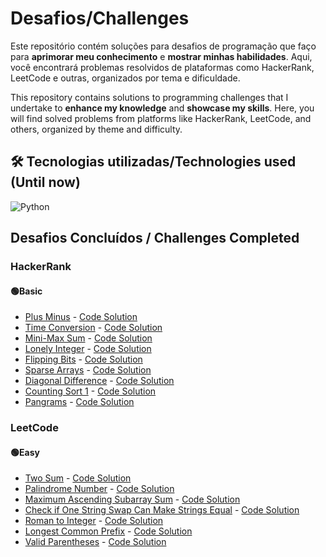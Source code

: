 # Desafios/Challenges

Este repositório contém soluções para desafios de programação que faço para **aprimorar meu conhecimento** e **mostrar minhas habilidades**. Aqui, você encontrará problemas resolvidos de plataformas como HackerRank, LeetCode e outras, organizados por tema e dificuldade.

This repository contains solutions to programming challenges that I undertake to **enhance my knowledge** and **showcase my skills**. Here, you will find solved problems from platforms like HackerRank, LeetCode, and others, organized by theme and difficulty.

## 🛠️ Tecnologias utilizadas/Technologies used (Until now)
![Python](https://img.shields.io/badge/Python-3776AB?style=for-the-badge&logo=python&logoColor=white)

## Desafios Concluídos / Challenges Completed

### HackerRank
#### 🟢Basic
- [Plus Minus](https://www.hackerrank.com/challenges/three-month-preparation-kit-plus-minus/problem) - [Code Solution](https://github.com/Lalset/coding-challenges/blob/main/Challenges_HackerRank/Basic/plusMinus.py)
- [Time Conversion](https://www.hackerrank.com/challenges/one-month-preparation-kit-time-conversion/problem) - [Code Solution](https://github.com/Lalset/coding-challenges/blob/main/Challenges_HackerRank/Basic/timeConversion.py)
- [Mini-Max Sum](https://www.hackerrank.com/challenges/mini-max-sum/problem) - [Code Solution](https://github.com/Lalset/coding-challenges/blob/main/Challenges_HackerRank/Basic/miniMaxSum.py)
- [Lonely Integer](https://www.hackerrank.com/challenges/lonely-integer/problem) - [Code Solution](https://github.com/Lalset/coding-challenges/blob/main/Challenges_HackerRank/Basic/lonelyInteger.py)
- [Flipping Bits](https://www.hackerrank.com/challenges/flipping-bits/problem) - [Code Solution](https://github.com/Lalset/coding-challenges/blob/main/Challenges_HackerRank/Basic/flippingBits.py)
- [Sparse Arrays](https://www.hackerrank.com/challenges/sparse-arrays/problem) - [Code Solution](https://github.com/Lalset/coding-challenges/blob/main/Challenges_HackerRank/Basic/matchingStrings.py)
- [Diagonal Difference](https://www.hackerrank.com/challenges/diagonal-difference/problem) - [Code Solution](https://github.com/Lalset/coding-challenges/blob/main/Challenges_HackerRank/Basic/diagonalDifference.py)
- [Counting Sort 1](https://www.hackerrank.com/challenges/one-month-preparation-kit-countingsort1/problem) - [Code Solution](https://github.com/Lalset/coding-challenges/blob/main/Challenges_HackerRank/Basic/countingSort.py)
- [Pangrams](https://www.hackerrank.com/challenges/pangrams/problem) - [Code Solution](https://github.com/Lalset/coding-challenges/blob/main/Challenges_HackerRank/Basic/pangrams.py)
### LeetCode
#### 🟢Easy
- [Two Sum](https://leetcode.com/problems/two-sum/description/) - [Code Solution](https://github.com/Lalset/coding-challenges/blob/main/Challenges_LeetCode/Easy/twoSum.py)
- [Palindrome Number](https://leetcode.com/problems/palindrome-number/description/) - [Code Solution](https://github.com/Lalset/coding-challenges/blob/main/Challenges_LeetCode/Easy/isPalindrome.py)
- [Maximum Ascending Subarray Sum](https://leetcode.com/problems/maximum-ascending-subarray-sum/description/) - [Code Solution](https://github.com/Lalset/coding-challenges/blob/main/Challenges_LeetCode/Easy/maxAscendingSum.py)
- [Check if One String Swap Can Make Strings Equal](https://leetcode.com/problems/check-if-one-string-swap-can-make-strings-equal/description/) - [Code Solution](https://github.com/Lalset/coding-challenges/blob/main/Challenges_LeetCode/Easy/areAlmostEqual.py)
- [Roman to Integer](https://leetcode.com/problems/roman-to-integer/description/) - [Code Solution](https://github.com/Lalset/coding-challenges/blob/main/Challenges_LeetCode/Easy/romanToInt.py)
- [Longest Common Prefix](https://leetcode.com/problems/longest-common-prefix/description/) - [Code Solution](https://github.com/Lalset/coding-challenges/blob/main/Challenges_LeetCode/Easy/longestCommonPrefix.py)
- [Valid Parentheses](https://leetcode.com/problems/valid-parentheses/description/) - [Code Solution](https://github.com/Lalset/coding-challenges/blob/main/Challenges_LeetCode/Easy/isValidParentheses.py)
